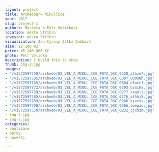 ```yaml
---
layout: project
title: Archeopark Mikulčice
year: 2017
slug: project-1
authors: Markéta a Petr Veličkovi
location: město Stříbro
investor: město Stříbro
visualization: Jan Cyrany Jitka Daňková
size: 12 180 m2
price: 45 240 000 Kč
photo: Petr Velička
description: I build this to show
thumb: img-2.jpg
images:
- "/v1572597759/archweb/03_VEL_A_MIKUL_ICE_FOTA_DSC_0328_atbze7.jpg"
- "/v1572597785/archweb/03_VEL_A_MIKUL_ICE_FOTA_DSC_0307_u00o8h.jpg"
- "/v1572597785/archweb/03_VEL_A_MIKUL_ICE_FOTA_DSC_0304_efwccf.jpg"
- "/v1572597772/archweb/03_VEL_A_MIKUL_ICE_FOTA_DSC_0293_bzmihe.jpg"
- "/v1572597758/archweb/03_VEL_A_MIKUL_ICE_FOTA_DSC_0277_zagmlt.jpg"
- "/v1572597785/archweb/03_VEL_A_MIKUL_ICE_FOTA_DSC_0276_v5hhj5.jpg"
- "/v1572597789/archweb/03_VEL_A_MIKUL_ICE_FOTA_DSC_0268_kjvtvs.jpg"
- "/v1572597790/archweb/03_VEL_A_MIKUL_ICE_FOTA_DSC_0266_zwepzo.jpg"
- "/v1572597550/archweb/03_VEL_A_MIKUL_ICE_FOTA_DSC_0232_cjxbzm.jpg"
- img-1.jpg
- img-2.jpg
categories:
- realizace
- parky
- náměstí

---
```

